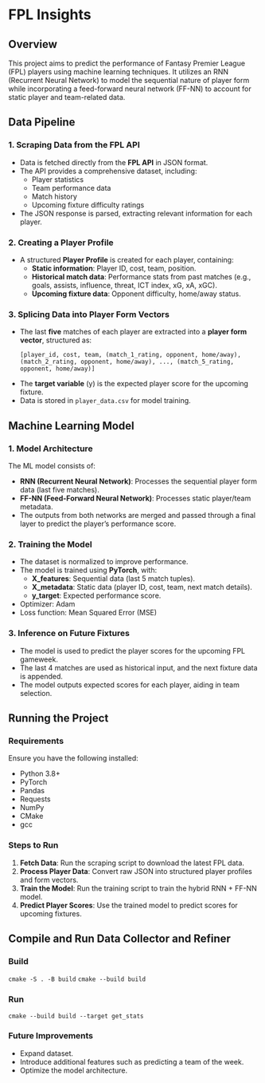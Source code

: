 
# FPL Insights

## Overview
This project aims to predict the performance of Fantasy Premier League (FPL) players using machine learning techniques. It utilizes an RNN (Recurrent Neural Network) to model the sequential nature of player form while incorporating a feed-forward neural network (FF-NN) to account for static player and team-related data.

## Data Pipeline
### 1. Scraping Data from the FPL API
- Data is fetched directly from the **FPL API** in JSON format.
- The API provides a comprehensive dataset, including:
  - Player statistics
  - Team performance data
  - Match history
  - Upcoming fixture difficulty ratings
- The JSON response is parsed, extracting relevant information for each player.

### 2. Creating a Player Profile
- A structured **Player Profile** is created for each player, containing:
  - **Static information**: Player ID, cost, team, position.
  - **Historical match data**: Performance stats from past matches (e.g., goals, assists, influence, threat, ICT index, xG, xA, xGC).
  - **Upcoming fixture data**: Opponent difficulty, home/away status.

### 3. Splicing Data into Player Form Vectors
- The last **five** matches of each player are extracted into a **player form vector**, structured as:
  ```
  [player_id, cost, team, (match_1_rating, opponent, home/away), (match_2_rating, opponent, home/away), ..., (match_5_rating, opponent, home/away)]
  ```
- The **target variable** (y) is the expected player score for the upcoming fixture.
- Data is stored in `player_data.csv` for model training.

## Machine Learning Model
### 1. Model Architecture
The ML model consists of:
- **RNN (Recurrent Neural Network)**: Processes the sequential player form data (last five matches).
- **FF-NN (Feed-Forward Neural Network)**: Processes static player/team metadata.
- The outputs from both networks are merged and passed through a final layer to predict the player’s performance score.

### 2. Training the Model
- The dataset is normalized to improve performance.
- The model is trained using **PyTorch**, with:
  - **X_features**: Sequential data (last 5 match tuples).
  - **X_metadata**: Static data (player ID, cost, team, next match details).
  - **y_target**: Expected performance score.
- Optimizer: Adam
- Loss function: Mean Squared Error (MSE)

### 3. Inference on Future Fixtures
- The model is used to predict the player scores for the upcoming FPL gameweek.
- The last 4 matches are used as historical input, and the next fixture data is appended.
- The model outputs expected scores for each player, aiding in team selection.

## Running the Project
### Requirements
Ensure you have the following installed:
- Python 3.8+
- PyTorch
- Pandas
- Requests
- NumPy
- CMake
- gcc

### Steps to Run
1. **Fetch Data**: Run the scraping script to download the latest FPL data.
2. **Process Player Data**: Convert raw JSON into structured player profiles and form vectors.
3. **Train the Model**: Run the training script to train the hybrid RNN + FF-NN model.
4. **Predict Player Scores**: Use the trained model to predict scores for upcoming fixtures.

## Compile and Run Data Collector and Refiner

### Build
`cmake -S . -B build`
`cmake --build build`

### Run

`cmake --build build --target get_stats`

### Future Improvements
- Expand dataset.
- Introduce additional features such as predicting a team of the week.
- Optimize the model architecture.